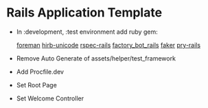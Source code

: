 # Rails Application Template

- In :development, :test environment add ruby gem:

  [foreman](https://github.com/ddollar/foreman)
  [hirb-unicode](https://github.com/miaout17/hirb-unicode)
  [rspec-rails](https://github.com/rspec/rspec-rails)
  [factory_bot_rails](https://github.com/thoughtbot/factory_bot_rails)
  [faker](https://github.com/faker-ruby/faker)
  [pry-rails](https://github.com/rweng/pry-rails)


- Remove Auto Generate of assets/helper/test_framework

- Add Procfile.dev

- Set Root Page

- Set Welcome Controller
